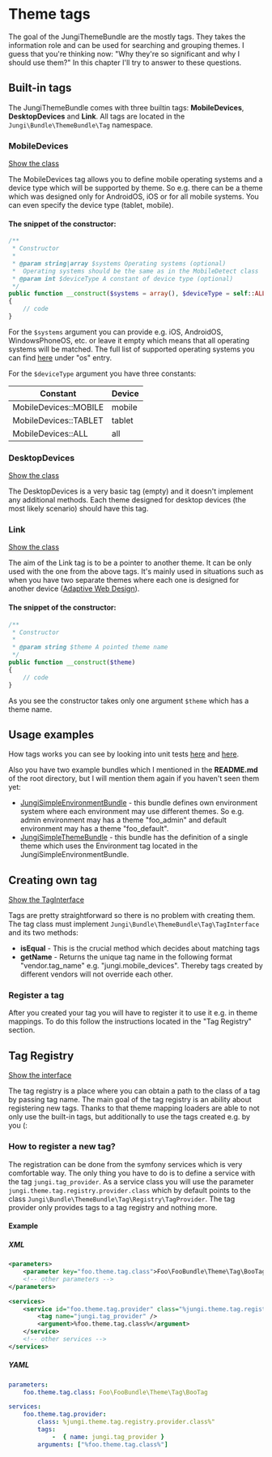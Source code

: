 Theme tags
==========

The goal of the JungiThemeBundle are the mostly tags. They takes the information role and can be used for searching and
grouping themes. I guess that you're thinking now: "Why they're so significant and why I should use them?" In this chapter
I'll try to answer to these questions.

Built-in tags
-------------

The JungiThemeBundle comes with three builtin tags: **MobileDevices**, **DesktopDevices** and **Link**. All tags are
located in the `Jungi\Bundle\ThemeBundle\Tag` namespace.

### MobileDevices

[Show the class](https://github.com/piku235/JungiThemeBundle/tree/master/Tag/MobileDevices.php)

The MobileDevices tag allows you to define mobile operating systems and a device type which will be supported by theme.
So e.g. there can be a theme which was designed only for AndroidOS, iOS or for all mobile systems. You can even
specify the device type (tablet, mobile).

#### The snippet of the constructor:

```php
/**
 * Constructor
 *
 * @param string|array $systems Operating systems (optional)
 *  Operating systems should be the same as in the MobileDetect class
 * @param int $deviceType A constant of device type (optional)
 */
public function __construct($systems = array(), $deviceType = self::ALL_DEVICES)
{
    // code
}
```

For the `$systems` argument you can provide e.g. iOS, AndroidOS, WindowsPhoneOS, etc. or leave it empty which means
that all operating systems will be matched. The full list of supported operating systems you can find
[here](https://github.com/serbanghita/Mobile-Detect/blob/master/Mobile_Detect.json) under "os" entry.

For the `$deviceType` argument you have three constants:

Constant | Device
-------- | ------
MobileDevices::MOBILE | mobile
MobileDevices::TABLET | tablet
MobileDevices::ALL | all

### DesktopDevices

[Show the class](https://github.com/piku235/JungiThemeBundle/tree/master/Tag/DesktopDevices.php)

The DesktopDevices is a very basic tag (empty) and it doesn't implement any additional methods. Each theme designed for
desktop devices (the most likely scenario) should have this tag.

### Link

[Show the class](https://github.com/piku235/JungiThemeBundle/tree/master/Tag/Link.php)

The aim of the Link tag is to be a pointer to another theme. It can be only used with the one from the above tags. It's
mainly used in situations such as when you have two separate themes where each one is designed for another device
([Adaptive Web Design](https://github.com/piku235/JungiThemeBundle/blob/master/Resources/doc/index.md#awd-adaptive-web-design)).

#### The snippet of the constructor:

```php
/**
 * Constructor
 *
 * @param string $theme A pointed theme name
 */
public function __construct($theme)
{
    // code
}
```

As you see the constructor takes only one argument `$theme` which has a theme name.

Usage examples
--------------

How tags works you can see by looking into unit tests [here](https://github.com/piku235/JungiThemeBundle/tree/master/Tests/Selector/EventListener/DeviceThemeSwitchTest.php)
and [here](https://github.com/piku235/JungiThemeBundle/tree/master/Tests/Selector/StandardThemeSelectorTest.php).

Also you have two example bundles which I mentioned in the **README.md** of the root directory, but I will mention them
again if you haven't seen them yet:

* [JungiSimpleEnvironmentBundle](https://github.com/piku235/JungiSimpleEnvironmentBundle) - this bundle defines own
environment system where each environment may use different themes. So e.g. admin environment may has a theme "foo_admin"
and default environment may has a theme "foo_default".
* [JungiSimpleThemeBundle](https://github.com/piku235/JungiSimpleThemeBundle) - this bundle has the definition of a single
theme which uses the Environment tag located in the JungiSimpleEnvironmentBundle.

Creating own tag
----------------

[Show the TagInterface](https://github.com/piku235/JungiThemeBundle/tree/master/Tag/TagInterface.php)

Tags are pretty straightforward so there is no problem with creating them. The tag class must implement `Jungi\Bundle\ThemeBundle\Tag\TagInterface`
and its two methods:

* **isEqual** - This is the crucial method which decides about matching tags
* **getName** - Returns the unique tag name in the following format "vendor.tag_name" e.g. "jungi.mobile_devices".
Thereby tags created by different vendors will not override each other.

### Register a tag

After you created your tag you will have to register it to use it e.g. in theme mappings. To do this follow the
instructions located in the "Tag Registry" section.

Tag Registry
------------

[Show the interface](https://github.com/piku235/JungiThemeBundle/tree/master/Tag/Registry/TagRegistryInterface.php)

The tag registry is a place where you can obtain a path to the class of a tag by passing tag name. The main goal of the
tag registry is an ability about registering new tags. Thanks to that theme mapping loaders are able to not only use the
built-in tags, but additionally to use the tags created e.g. by you (:

### How to register a new tag?

The registration can be done from the symfony services which is very comfortable way. The only thing you have to do is to
define a service with the tag `jungi.tag_provider`. As a service class you will use the parameter `jungi.theme.tag.registry.provider.class`
which by default points to the class `Jungi\Bundle\ThemeBundle\Tag\Registry\TagProvider`. The tag provider only provides
tags to a tag registry and nothing more.

#### Example

##### XML

```xml
<parameters>
    <parameter key="foo.theme.tag.class">Foo\FooBundle\Theme\Tag\BooTag</parameter>
    <!-- other parameters -->
</parameters>

<services>
    <service id="foo.theme.tag.provider" class="%jungi.theme.tag.registry.provider.class%">
        <tag name="jungi.tag_provider" />
        <argument>%foo.theme.tag.class%</argument>
    </service>
    <!-- other services -->
</services>
```

##### YAML

```yml
parameters:
    foo.theme.tag.class: Foo\FooBundle\Theme\Tag\BooTag

services:
    foo.theme.tag.provider:
        class: %jungi.theme.tag.registry.provider.class%"
        tags:
            -  { name: jungi.tag_provider }
        arguments: ["%foo.theme.tag.class%"]
```
